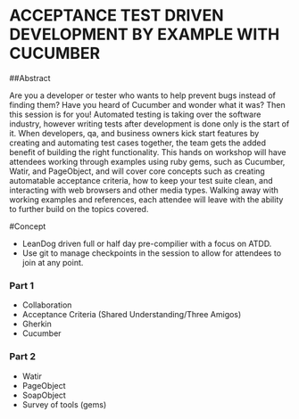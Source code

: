 # ACCEPTANCE TEST DRIVEN DEVELOPMENT BY EXAMPLE WITH CUCUMBER

##Abstract

Are you a developer or tester who wants to help prevent bugs instead of finding them? Have you heard of Cucumber and wonder what it was? Then this session is for you! Automated testing is taking over the software industry, however writing tests after development is done only is the start of it. When developers, qa, and business owners kick start features by creating and automating test cases together, the team gets the added benefit of building the right functionality. This hands on workshop will have attendees working through examples using ruby gems, such as Cucumber, Watir, and PageObject, and will cover core concepts such as creating automatable acceptance criteria, how to keep your test suite clean, and interacting with web browsers and other media types. Walking away with working examples and references, each attendee will leave with the ability to further build on the topics covered.

#Concept

  - LeanDog driven full or half day pre-compilier with a focus on ATDD.
  - Use git to manage checkpoints in the session to allow for attendees to join at any point.

### Part 1

- Collaboration
- Acceptance Criteria (Shared Understanding/Three Amigos)
- Gherkin
- Cucumber

### Part 2

- Watir
- PageObject
- SoapObject
- Survey of tools (gems)

